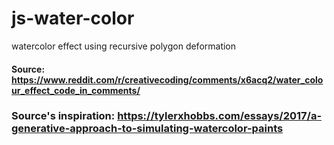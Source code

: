 # js-water-color
watercolor effect using recursive polygon deformation


#### Source: https://www.reddit.com/r/creativecoding/comments/x6acq2/water_colour_effect_code_in_comments/

### Source's inspiration: https://tylerxhobbs.com/essays/2017/a-generative-approach-to-simulating-watercolor-paints
